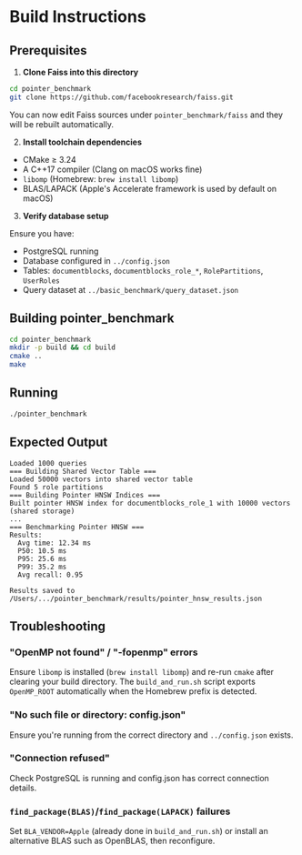 # Build Instructions

## Prerequisites

1. **Clone Faiss into this directory**

```bash
cd pointer_benchmark
git clone https://github.com/facebookresearch/faiss.git
```

You can now edit Faiss sources under `pointer_benchmark/faiss` and they will be rebuilt automatically.

2. **Install toolchain dependencies**

- CMake ≥ 3.24
- A C++17 compiler (Clang on macOS works fine)
- `libomp` (Homebrew: `brew install libomp`)
- BLAS/LAPACK (Apple's Accelerate framework is used by default on macOS)

3. **Verify database setup**

Ensure you have:
- PostgreSQL running
- Database configured in `../config.json`
- Tables: `documentblocks`, `documentblocks_role_*`, `RolePartitions`, `UserRoles`
- Query dataset at `../basic_benchmark/query_dataset.json`

## Building pointer_benchmark

```bash
cd pointer_benchmark
mkdir -p build && cd build
cmake ..
make
```

## Running

```bash
./pointer_benchmark
```

## Expected Output

```
Loaded 1000 queries
=== Building Shared Vector Table ===
Loaded 50000 vectors into shared vector table
Found 5 role partitions
=== Building Pointer HNSW Indices ===
Built pointer HNSW index for documentblocks_role_1 with 10000 vectors (shared storage)
...
=== Benchmarking Pointer HNSW ===
Results:
  Avg time: 12.34 ms
  P50: 10.5 ms
  P95: 25.6 ms
  P99: 35.2 ms
  Avg recall: 0.95

Results saved to /Users/.../pointer_benchmark/results/pointer_hnsw_results.json
```

## Troubleshooting

### "OpenMP not found" / "-fopenmp" errors
Ensure `libomp` is installed (`brew install libomp`) and re-run `cmake` after clearing your build directory. The `build_and_run.sh` script exports `OpenMP_ROOT` automatically when the Homebrew prefix is detected.

### "No such file or directory: config.json"
Ensure you're running from the correct directory and `../config.json` exists.

### "Connection refused"
Check PostgreSQL is running and config.json has correct connection details.

### `find_package(BLAS)`/`find_package(LAPACK)` failures
Set `BLA_VENDOR=Apple` (already done in `build_and_run.sh`) or install an alternative BLAS such as OpenBLAS, then reconfigure.
